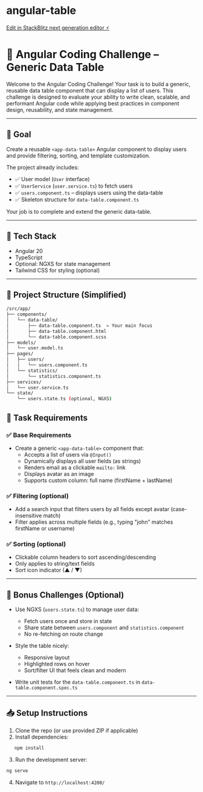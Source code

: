 # angular-table

[Edit in StackBlitz next generation editor ⚡️](https://stackblitz.com/~/github.com/ankerer/angular-table)

# 🧩 Angular Coding Challenge – Generic Data Table

Welcome to the Angular Coding Challenge! Your task is to build a generic, reusable data table component that can display a list of users. This challenge is designed to evaluate your ability to write clean, scalable, and performant Angular code while applying best practices in component design, reusability, and state management.

---

## 🚀 Goal

Create a reusable `<app-data-table>` Angular component to display users and provide filtering, sorting, and template customization.

The project already includes:

- ✅ User model (`User` interface)
- ✅ `UserService` (`user.service.ts`) to fetch users
- ✅ `users.component.ts` – displays users using the data-table
- ✅ Skeleton structure for `data-table.component.ts`

Your job is to complete and extend the generic data-table.

---

## 🧱 Tech Stack

- Angular 20
- TypeScript
- Optional: NGXS for state management
- Tailwind CSS for styling (optional)

---

## 📂 Project Structure (Simplified)

```bash
/src/app/
├── components/
│   └── data-table/
│       ├── data-table.component.ts  ← Your main focus
│       ├── data-table.component.html
│       └── data-table.component.scss
├── models/
│   └── user.model.ts
├── pages/
│   ├── users/
│   │   └── users.component.ts
│   └── statistics/
│       └── statistics.component.ts
├── services/
│   └── user.service.ts
└── state/
    └── users.state.ts (optional, NGXS)
```

## 📌 Task Requirements

### ✅ Base Requirements

- Create a generic `<app-data-table>` component that:
  - Accepts a list of users via `@Input()`
  - Dynamically displays all user fields (as strings)
  - Renders email as a clickable `mailto:` link
  - Displays avatar as an image
  - Supports custom column: full name (firstName + lastName)

### ✅ Filtering (optional)

- Add a search input that filters users by all fields except avatar (case-insensitive match)
- Filter applies across multiple fields (e.g., typing "john" matches firstName or username)

### ✅ Sorting (optional)

- Clickable column headers to sort ascending/descending
- Only applies to string/text fields
- Sort icon indicator (▲ / ▼)

---

## 💎 Bonus Challenges (Optional)

- Use NGXS (`users.state.ts`) to manage user data:

  - Fetch users once and store in state
  - Share state between `users.component` and `statistics.component`
  - No re-fetching on route change

- Style the table nicely:

  - Responsive layout
  - Highlighted rows on hover
  - Sort/filter UI that feels clean and modern

- Write unit tests for the `data-table.component.ts` in `data-table.component.spec.ts`

---

## 📥 Setup Instructions

1. Clone the repo (or use provided ZIP if applicable)
2. Install dependencies:

```bash
   npm install
```

3. Run the development server:

```bash
ng serve
```

4. Navigate to `http://localhost:4200/`
